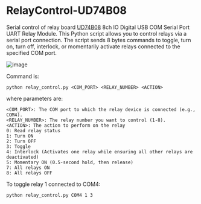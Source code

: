 # RelayControl-UD74B08
Serial control of relay board [UD74B08](https://eletechsups.com/others-c-2_3_24/ud74b08-dc-24v-8ch-io-digital-collector-usb-com-serial-port-uart-relay-module-p-1045.html) 8ch IO Digital USB COM Serial Port UART Relay Module.
This Python script allows you to control relays via a serial port connection. The script sends 8 bytes commands to toggle, turn on, turn off, interlock, or momentarily activate relays connected to the specified COM port.

![image](https://github.com/user-attachments/assets/77013d49-43e4-4aae-b7c6-066d80173c6c)

Command is:
```
python relay_control.py <COM_PORT> <RELAY_NUMBER> <ACTION>
```

where parameters are:
```
<COM_PORT>: The COM port to which the relay device is connected (e.g., COM4).
<RELAY_NUMBER>: The relay number you want to control (1-8).
<ACTION>: The action to perform on the relay
0: Read relay status
1: Turn ON
2: Turn OFF
3: Toggle
4: Interlock (Activates one relay while ensuring all other relays are deactivated)
5: Momentary ON (0.5-second hold, then release)
7: All relays ON
8: All relays OFF
```

To toggle relay 1 connected to COM4:
```
python relay_control.py COM4 1 3
```

